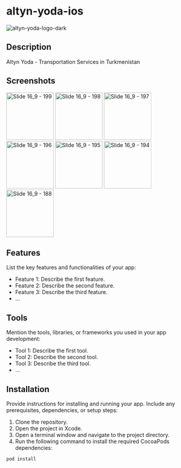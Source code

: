 # altyn-yoda-ios

![altyn-yoda-logo-dark](https://github.com/azizbibitov/altyn-yoda-ios/assets/98221949/bbcb67e4-6d23-4c7e-a870-3baeec835b2f)


## Description

Altyn Yoda - Transportation Services in Turkmenistan

## Screenshots


<img width="125" alt="Slide 16_9 - 199" src="https://github.com/azizbibitov/altyn-yoda-ios/assets/98221949/c091f6e2-da54-4028-9587-d28a999dc542">
<img width="125" alt="Slide 16_9 - 198" src="https://github.com/azizbibitov/altyn-yoda-ios/assets/98221949/4149c4f2-f341-4b7a-83f4-418b1fa3829b">
<img width="125" alt="Slide 16_9 - 197" src="https://github.com/azizbibitov/altyn-yoda-ios/assets/98221949/5c6eb6f3-effb-4298-b5b8-4c4f69d977d3">
<img width="125" alt="Slide 16_9 - 196" src="https://github.com/azizbibitov/altyn-yoda-ios/assets/98221949/9cefe1d4-6198-4565-9bf1-ce113642f445">
<img width="125" alt="Slide 16_9 - 195" src="https://github.com/azizbibitov/altyn-yoda-ios/assets/98221949/459fb234-1d69-4260-b562-62e0a39dddf6">
<img width="125" alt="Slide 16_9 - 194" src="https://github.com/azizbibitov/altyn-yoda-ios/assets/98221949/84b6f114-8e52-45c3-ab5c-d0f4220d4da2">
<img width="125" alt="Slide 16_9 - 188" src="https://github.com/azizbibitov/altyn-yoda-ios/assets/98221949/84b6f114-8e52-45c3-ab5c-d0f4220d4da2">



## Features

List the key features and functionalities of your app:

- Feature 1: Describe the first feature.
- Feature 2: Describe the second feature.
- Feature 3: Describe the third feature.
- ...

## Tools

Mention the tools, libraries, or frameworks you used in your app development:

- Tool 1: Describe the first tool.
- Tool 2: Describe the second tool.
- Tool 3: Describe the third tool.
- ...

## Installation

Provide instructions for installing and running your app. Include any prerequisites, dependencies, or setup steps:

1. Clone the repository.
2. Open the project in Xcode.
3. Open a terminal window and navigate to the project directory.
4. Run the following command to install the required CocoaPods dependencies:

```bash
pod install
